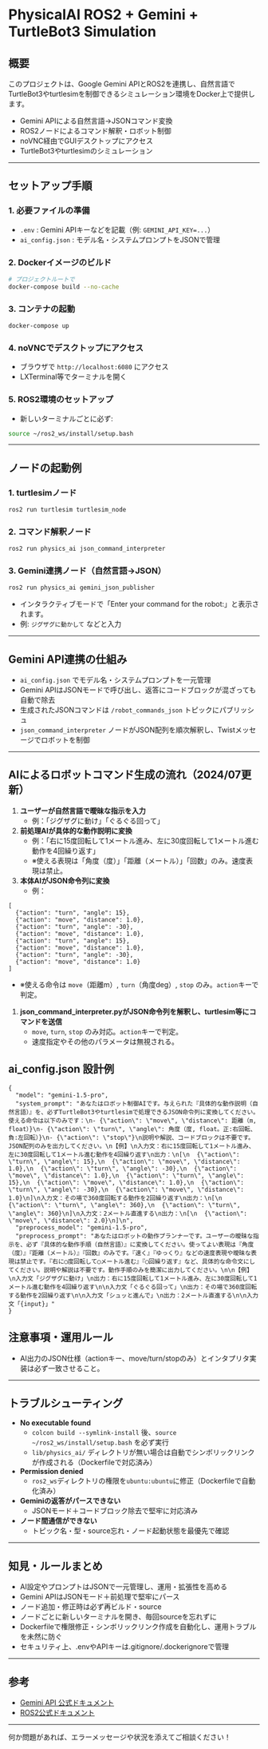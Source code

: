 # PhysicalAI ROS2 + Gemini + TurtleBot3 Simulation

## 概要

このプロジェクトは、Google Gemini APIとROS2を連携し、自然言語でTurtleBot3やturtlesimを制御できるシミュレーション環境をDocker上で提供します。

- Gemini APIによる自然言語→JSONコマンド変換
- ROS2ノードによるコマンド解釈・ロボット制御
- noVNC経由でGUIデスクトップにアクセス
- TurtleBot3やturtlesimのシミュレーション

---

## セットアップ手順

### 1. 必要ファイルの準備
- `.env` : Gemini APIキーなどを記載（例: `GEMINI_API_KEY=...`）
- `ai_config.json` : モデル名・システムプロンプトをJSONで管理

### 2. Dockerイメージのビルド
```bash
# プロジェクトルートで
docker-compose build --no-cache
```

### 3. コンテナの起動
```bash
docker-compose up
```

### 4. noVNCでデスクトップにアクセス
- ブラウザで `http://localhost:6080` にアクセス
- LXTerminal等でターミナルを開く

### 5. ROS2環境のセットアップ
- 新しいターミナルごとに必ず:
```bash
source ~/ros2_ws/install/setup.bash
```

---

## ノードの起動例

### 1. turtlesimノード
```bash
ros2 run turtlesim turtlesim_node
```

### 2. コマンド解釈ノード
```bash
ros2 run physics_ai json_command_interpreter
```

### 3. Gemini連携ノード（自然言語→JSON）
```bash
ros2 run physics_ai gemini_json_publisher
```
- インタラクティブモードで「Enter your command for the robot:」と表示されます。
- 例: `ジグザグに動かして` などと入力

---

## Gemini API連携の仕組み

- `ai_config.json` でモデル名・システムプロンプトを一元管理
- Gemini APIはJSONモードで呼び出し、返答にコードブロックが混ざっても自動で除去
- 生成されたJSONコマンドは `/robot_commands_json` トピックにパブリッシュ
- `json_command_interpreter` ノードがJSON配列を順次解釈し、Twistメッセージでロボットを制御

---

## AIによるロボットコマンド生成の流れ（2024/07更新）

1. **ユーザーが自然言語で曖昧な指示を入力**
   - 例：「ジグザグに動け」「ぐるぐる回って」
2. **前処理AIが具体的な動作説明に変換**
   - 例：「右に15度回転して1メートル進み、左に30度回転して1メートル進む動作を4回繰り返す」
   - ※使える表現は「角度（度）」「距離（メートル）」「回数」のみ。速度表現は禁止。
3. **本体AIがJSON命令列に変換**
   - 例：
```
[
  {"action": "turn", "angle": 15},
  {"action": "move", "distance": 1.0},
  {"action": "turn", "angle": -30},
  {"action": "move", "distance": 1.0},
  {"action": "turn", "angle": 15},
  {"action": "move", "distance": 1.0},
  {"action": "turn", "angle": -30},
  {"action": "move", "distance": 1.0}
]
```
   - ※使える命令は `move`（距離m）, `turn`（角度deg）, `stop` のみ。`action`キーで判定。
1. **json_command_interpreter.pyがJSON命令列を解釈し、turtlesim等にコマンドを送信**
   - `move`, `turn`, `stop` のみ対応。`action`キーで判定。
   - 速度指定やその他のパラメータは無視される。

## ai_config.json 設計例

```
{
  "model": "gemini-1.5-pro",
  "system_prompt": "あなたはロボット制御AIです。与えられた『具体的な動作説明（自然言語）』を、必ずTurtleBot3やturtlesimで処理できるJSON命令列に変換してください。使える命令は以下のみです：\n- {\"action\": \"move\", \"distance\": 距離（m, float）}\n- {\"action\": \"turn\", \"angle\": 角度（度, float。正:右回転、負:左回転）}\n- {\"action\": \"stop\"}\n説明や解説、コードブロックは不要です。JSON配列のみを出力してください。\n【例】\n入力文：右に15度回転して1メートル進み、左に30度回転して1メートル進む動作を4回繰り返す\n出力：\n[\n  {\"action\": \"turn\", \"angle\": 15},\n  {\"action\": \"move\", \"distance\": 1.0},\n  {\"action\": \"turn\", \"angle\": -30},\n  {\"action\": \"move\", \"distance\": 1.0},\n  {\"action\": \"turn\", \"angle\": 15},\n  {\"action\": \"move\", \"distance\": 1.0},\n  {\"action\": \"turn\", \"angle\": -30},\n  {\"action\": \"move\", \"distance\": 1.0}\n]\n入力文：その場で360度回転する動作を2回繰り返す\n出力：\n[\n  {\"action\": \"turn\", \"angle\": 360},\n  {\"action\": \"turn\", \"angle\": 360}\n]\n入力文：2メートル直進する\n出力：\n[\n  {\"action\": \"move\", \"distance\": 2.0}\n]\n",
  "preprocess_model": "gemini-1.5-pro",
  "preprocess_prompt": "あなたはロボットの動作プランナーです。ユーザーの曖昧な指示を、必ず『具体的な動作手順（自然言語）』に変換してください。使ってよい表現は『角度（度）』『距離（メートル）』『回数』のみです。『速く』『ゆっくり』などの速度表現や曖昧な表現は禁止です。『右に◯度回転して◯メートル進む』『◯回繰り返す』など、具体的な命令文にしてください。説明や解説は不要です。動作手順のみを簡潔に出力してください。\n\n【例】\n入力文「ジグザグに動け」\n出力：右に15度回転して1メートル進み、左に30度回転して1メートル進む動作を4回繰り返す\n\n入力文「ぐるぐる回って」\n出力：その場で360度回転する動作を2回繰り返す\n\n入力文「シュッと進んで」\n出力：2メートル直進する\n\n入力文「{input}」"
}
```

## 注意事項・運用ルール
- AI出力のJSON仕様（actionキー、move/turn/stopのみ）とインタプリタ実装は必ず一致させること。

---

## トラブルシューティング

- **No executable found**
  - `colcon build --symlink-install` 後、`source ~/ros2_ws/install/setup.bash` を必ず実行
  - `lib/physics_ai/` ディレクトリが無い場合は自動でシンボリックリンクが作成される（Dockerfileで対応済み）
- **Permission denied**
  - `ros2_ws`ディレクトリの権限を`ubuntu:ubuntu`に修正（Dockerfileで自動化済み）
- **Geminiの返答がパースできない**
  - JSONモード＋コードブロック除去で堅牢に対応済み
- **ノード間通信ができない**
  - トピック名・型・source忘れ・ノード起動状態を最優先で確認

---

## 知見・ルールまとめ

- AI設定やプロンプトはJSONで一元管理し、運用・拡張性を高める
- Gemini APIはJSONモード＋前処理で堅牢にパース
- ノード追加・修正時は必ず再ビルド・source
- ノードごとに新しいターミナルを開き、毎回sourceを忘れずに
- Dockerfileで権限修正・シンボリックリンク作成を自動化し、運用トラブルを未然に防ぐ
- セキュリティ上、.envやAPIキーは.gitignore/.dockerignoreで管理

---

## 参考
- [Gemini API 公式ドキュメント](https://ai.google.dev/gemini-api/docs?hl=ja)
- [ROS2公式ドキュメント](https://docs.ros.org/en/)

---

何か問題があれば、エラーメッセージや状況を添えてご相談ください！